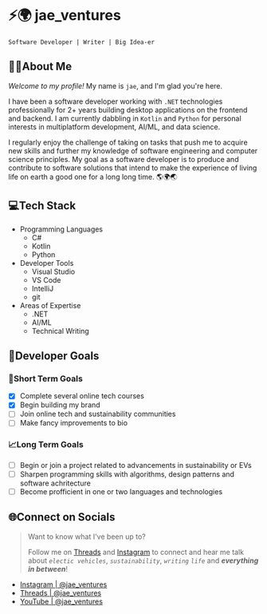 # ⚡🌍 jae_ventures
`Software Developer | Writer | Big Idea-er`
## ✍🏾About Me
_Welcome to my profile!_ My name is `jae`, and I'm glad you're here.

I have been a software developer working with `.NET` technologies professionally for 2+ years building desktop applications on the frontend and backend. I am currently dabbling in `Kotlin` and `Python` for personal interests in multiplatform development, AI/ML, and data science.

I regularly enjoy the challenge of taking on tasks that push me to acquire new skills and further my knowledge of software engineering and computer science principles. My goal as a software developer is to produce and contribute to software solutions that intend to make the experience of living life on earth a good one for a long long time. 🌎🌍🌏

## 💻Tech Stack
- Programming Languages
  - C#
  - Kotlin
  - Python
- Developer Tools
  - Visual Studio
  - VS Code
  - IntelliJ
  - git
- Areas of Expertise
  - .NET
  - AI/ML
  - Technical Writing

## 🎯Developer Goals
### 🌇Short Term Goals
- [x] Complete several online tech courses
- [x] Begin building my brand
- [ ] Join online tech and sustainability communities
- [ ] Make fancy improvements to bio

### 📈Long Term Goals
- [ ] Begin or join a project related to advancements in sustainability or EVs
- [ ] Sharpen programming skills with algorithms, design patterns and software achritecture
- [ ] Become profficient in one or two languages and technologies

## 🌐Connect on Socials
> Want to know what I've been up to?
> 
> Follow me on [Threads](https://www.threads.net/@jae_ventures) and [Instagram](https://www.instagram.com/jae_ventures?igshid=YzVkODRmOTdmMw==) to connect and hear me talk about _`electic vehicles`_, _`sustainability`_, _`writing`_ _`life`_ and _**everything in between**_!
- [Instagram | @jae_ventures](https://www.instagram.com/jae_ventures?igshid=YzVkODRmOTdmMw==)
- [Threads | @jae_ventures](https://www.threads.net/@jae_ventures)
- [YouTube | @jae_ventures](https://youtube.com/@jae_ventures?si=vCYdzJgTyY9vq51J)
